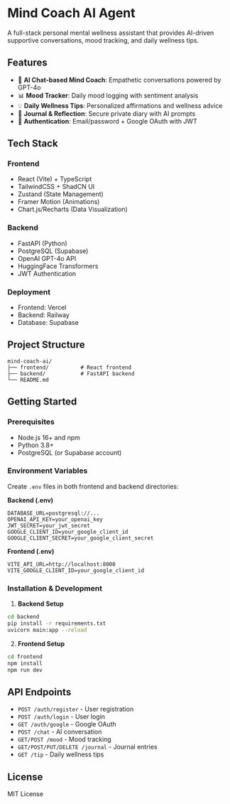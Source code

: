# Mind Coach AI Agent

A full-stack personal mental wellness assistant that provides AI-driven supportive conversations, mood tracking, and daily wellness tips.

## Features

- 🤖 **AI Chat-based Mind Coach**: Empathetic conversations powered by GPT-4o
- 📊 **Mood Tracker**: Daily mood logging with sentiment analysis
- 💡 **Daily Wellness Tips**: Personalized affirmations and wellness advice
- 📝 **Journal & Reflection**: Secure private diary with AI prompts
- 🔐 **Authentication**: Email/password + Google OAuth with JWT

## Tech Stack

### Frontend
- React (Vite) + TypeScript
- TailwindCSS + ShadCN UI
- Zustand (State Management)
- Framer Motion (Animations)
- Chart.js/Recharts (Data Visualization)

### Backend
- FastAPI (Python)
- PostgreSQL (Supabase)
- OpenAI GPT-4o API
- HuggingFace Transformers
- JWT Authentication

### Deployment
- Frontend: Vercel
- Backend: Railway
- Database: Supabase

## Project Structure

```
mind-coach-ai/
├── frontend/          # React frontend
├── backend/           # FastAPI backend
└── README.md
```

## Getting Started

### Prerequisites
- Node.js 16+ and npm
- Python 3.8+
- PostgreSQL (or Supabase account)

### Environment Variables

Create `.env` files in both frontend and backend directories:

**Backend (.env)**
```
DATABASE_URL=postgresql://...
OPENAI_API_KEY=your_openai_key
JWT_SECRET=your_jwt_secret
GOOGLE_CLIENT_ID=your_google_client_id
GOOGLE_CLIENT_SECRET=your_google_client_secret
```

**Frontend (.env)**
```
VITE_API_URL=http://localhost:8000
VITE_GOOGLE_CLIENT_ID=your_google_client_id
```

### Installation & Development

1. **Backend Setup**
```bash
cd backend
pip install -r requirements.txt
uvicorn main:app --reload
```

2. **Frontend Setup**
```bash
cd frontend
npm install
npm run dev
```

## API Endpoints

- `POST /auth/register` - User registration
- `POST /auth/login` - User login
- `GET /auth/google` - Google OAuth
- `POST /chat` - AI conversation
- `GET/POST /mood` - Mood tracking
- `GET/POST/PUT/DELETE /journal` - Journal entries
- `GET /tip` - Daily wellness tips

## License

MIT License
